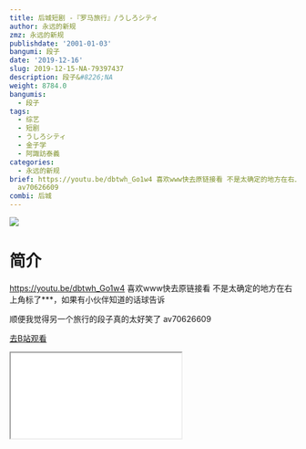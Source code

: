 ```yaml
---
title: 后城短剧 ‐『罗马旅行』/うしろシティ
author: 永远的新规
zmz: 永远的新规
publishdate: '2001-01-03'
bangumi: 段子
date: '2019-12-16'
slug: 2019-12-15-NA-79397437
description: 段子&#8226;NA
weight: 8784.0
bangumis:
  - 段子
tags:
  - 综艺
  - 短剧
  - うしろシティ
  - 金子学
  - 阿諏訪泰義
categories:
  - 永远的新规
brief: https://youtu.be/dbtwh_Go1w4 喜欢www快去原链接看 不是太确定的地方在右上角标了***，如果有小伙伴知道的话球告诉 顺便我觉得另一个旅行的段子真的太好笑了
  av70626609
combi: 后城
---
```

![](https://raw.githubusercontent.com/tcgriffith/owaraisite/master/static/tmpimg/16d2210876e6ae7dd3a87a0a7bed3f9befcd943a.jpg.480.jpg)
# 简介  
https://youtu.be/dbtwh_Go1w4
喜欢www快去原链接看
不是太确定的地方在右上角标了***，如果有小伙伴知道的话球告诉

顺便我觉得另一个旅行的段子真的太好笑了 av70626609  

[去B站观看](https://www.bilibili.com/video/av79397437/)
<div class ="resp-container"><iframe class="testiframe" src="//player.bilibili.com/player.html?aid=79397437"", scrolling="no", allowfullscreen="true" > </iframe></div> 
